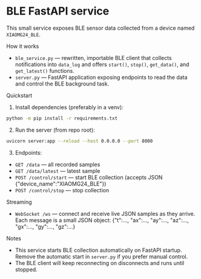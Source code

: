 # BLE FastAPI service

This small service exposes BLE sensor data collected from a device named `XIAOMG24_BLE`.

How it works
- `ble_service.py` — rewritten, importable BLE client that collects notifications into `data_log` and offers `start()`, `stop()`, `get_data()`, and `get_latest()` functions.
- `server.py` — FastAPI application exposing endpoints to read the data and control the BLE background task.

Quickstart

1) Install dependencies (preferably in a venv):

```bash
python -m pip install -r requirements.txt
```

2) Run the server (from repo root):

```bash
uvicorn server:app --reload --host 0.0.0.0 --port 8000
```

3) Endpoints:
- `GET /data` — all recorded samples
- `GET /data/latest` — latest sample
- `POST /control/start` — start BLE collection (accepts JSON {"device_name":"XIAOMG24_BLE"})
- `POST /control/stop` — stop collection

Streaming
- `WebSocket /ws` — connect and receive live JSON samples as they arrive. Each message is a small JSON object: {"t":..., "ax":..., "ay":..., "az":..., "gx":..., "gy":..., "gz":...}

Notes
- This service starts BLE collection automatically on FastAPI startup. Remove the automatic start in `server.py` if you prefer manual control.
- The BLE client will keep reconnecting on disconnects and runs until stopped.
